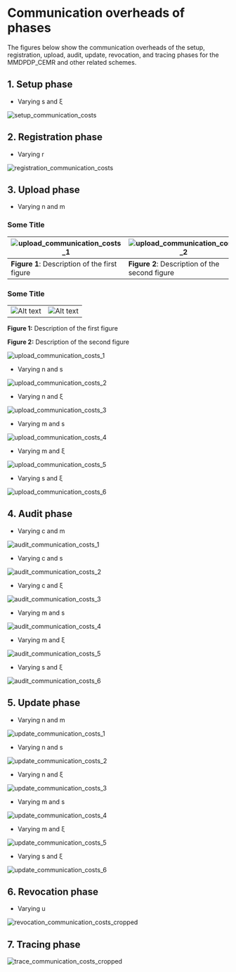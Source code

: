 # Communication overheads of phases
The figures below show the communication overheads of the setup, registration, upload, audit, update, revocation, and tracing phases for the MMDPDP_CEMR and other related schemes.
## 1. Setup phase
* Varying s and ξ
  
![setup_communication_costs](https://github.com/user-attachments/assets/5fc8a1e5-24e7-4ed0-b2cc-dc5f33cda05d)
## 2. Registration phase
* Varying r

![registration_communication_costs](https://github.com/user-attachments/assets/f7dc8526-bace-4705-894c-d3878d81da4c)
## 3. Upload phase
* Varying n and m

### Some Title

| ![upload_communication_costs_1](https://github.com/user-attachments/assets/b746678d-bb8b-4853-a102-f5ec206786fd) | ![upload_communication_costs_2](https://github.com/user-attachments/assets/59427e52-b27d-4831-b2ee-ca15efb9b82f) |
|-------------------------------------------|-------------------------------------------|
| **Figure 1**: Description of the first figure | **Figure 2**: Description of the second figure |

### Some Title

<table style="border: none;">
<tr>
    <td style="border: none;">
        <img src="path_to_your_first_image.png" alt="Alt text" />
    </td>
    <td style="border: none;">
        <img src="path_to_your_second_image.png" alt="Alt text" />
    </td>
</tr>
</table>

<p><strong>Figure 1:</strong> Description of the first figure</p>
<p><strong>Figure 2:</strong> Description of the second figure</p>




![upload_communication_costs_1](https://github.com/user-attachments/assets/b746678d-bb8b-4853-a102-f5ec206786fd)

* Varying n and s
  
![upload_communication_costs_2](https://github.com/user-attachments/assets/59427e52-b27d-4831-b2ee-ca15efb9b82f)

* Varying n and ξ

![upload_communication_costs_3](https://github.com/user-attachments/assets/f35d28f7-ac91-4504-9558-bddf62e7018b)

* Varying m and s

![upload_communication_costs_4](https://github.com/user-attachments/assets/8bc16fa2-9012-43b7-b2a1-6e57ffb959c3)

* Varying m and ξ
  
![upload_communication_costs_5](https://github.com/user-attachments/assets/fb0a2078-e674-4f82-ad8e-b6fec3bc63d0)

* Varying s and ξ

![upload_communication_costs_6](https://github.com/user-attachments/assets/0e70083c-71b4-4088-9f87-900b204d3c12)
## 4. Audit phase
* Varying c and m

![audit_communication_costs_1](https://github.com/user-attachments/assets/b586284f-3aef-4516-8fd0-20c3ccc89589)

* Varying c and s

![audit_communication_costs_2](https://github.com/user-attachments/assets/ea3e7695-6b20-4be1-aec9-120466d9f851)

* Varying c and ξ

![audit_communication_costs_3](https://github.com/user-attachments/assets/28bfeef9-eeeb-4472-adc3-9747bc19b4d8)

* Varying m and s

![audit_communication_costs_4](https://github.com/user-attachments/assets/beebc9e6-4b2b-4670-9686-948259e9404d)

* Varying m and ξ

![audit_communication_costs_5](https://github.com/user-attachments/assets/4456f980-0753-424f-b00e-e3e462dd9f9d)

* Varying s and ξ

![audit_communication_costs_6](https://github.com/user-attachments/assets/5ff47511-faca-4de1-8288-fea94c395b3a)
## 5. Update phase

* Varying n and m

![update_communication_costs_1](https://github.com/user-attachments/assets/204a3849-b52c-4864-8e4d-fbafacab0f98)

* Varying n and s

![update_communication_costs_2](https://github.com/user-attachments/assets/3f3f10ea-d25f-42e5-9f55-65a7b92b9548)

* Varying n and ξ

![update_communication_costs_3](https://github.com/user-attachments/assets/22c5aa0a-e3c1-4317-bc65-4213e224bece)

* Varying m and s

![update_communication_costs_4](https://github.com/user-attachments/assets/7812edde-5b7f-498d-b233-f2626a5cf79a)

* Varying m and ξ

![update_communication_costs_5](https://github.com/user-attachments/assets/0a738da7-e2c8-4832-8d98-6d1deb910c73)

* Varying s and ξ

![update_communication_costs_6](https://github.com/user-attachments/assets/7017c009-e783-44dd-ba42-970370a3a4ac)
## 6. Revocation phase
* Varying u

![revocation_communication_costs_cropped](https://github.com/user-attachments/assets/6c426c83-4eed-4246-94a6-f6c615950937)
## 7. Tracing phase
![trace_communication_costs_cropped](https://github.com/user-attachments/assets/83aea814-c3fc-4815-a685-f63db9ac6808)
